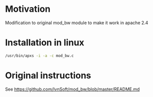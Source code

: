 # Motivation
Modification to original mod_bw module to make it work in apache 2.4

# Installation in linux
```bash
/usr/bin/apxs -i -a -c mod_bw.c
```

# Original instructions
See https://github.com/IvnSoft/mod_bw/blob/master/README.md
